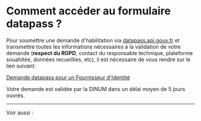 # Comment accéder au formulaire datapass ?

Pour soumettre une demande d'habilitation via [datapass.api.gouv.fr](https://datapass.api.gouv.fr/) et transmettre toutes les informations nécessaires à la validation de votre demande (**respect du RGPD**, contact du responsable technique, plateforme souahitée, données recueillies, etc), il est nécessaire de vous rendre sur le lien suivant: 

[Demande datapass pour un Fournisseur d'Identité](https://datapass.api.gouv.fr/agent-connect-fi)

Votre demande est validée par la DINUM dans un délai moyen de 5 jours ouvrés.

---

Voir aussi : 

